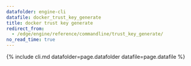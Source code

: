```yaml
---
datafolder: engine-cli
datafile: docker_trust_key_generate
title: docker trust key generate
redirect_from:
  - /edge/engine/reference/commandline/trust_key_generate/
no_read_time: true
---
```

<!--
Sorry, but the contents of this page are automatically generated from
Docker's source code. If you want to suggest a change to the text that appears
here, you'll need to find the string by searching this repo:

https://github.com/docker/cli
-->

{% include cli.md datafolder=page.datafolder datafile=page.datafile %}

